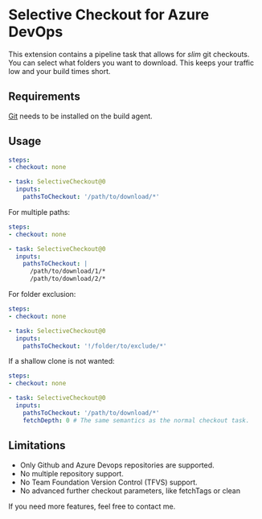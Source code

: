 # Selective Checkout for Azure DevOps

This extension contains a pipeline task that allows for *slim* git checkouts.
You can select what folders you want to download.
This keeps your traffic low and your build times short.

## Requirements

[Git](https://git-scm.com/downloads) needs to be installed on the build agent.

## Usage

```yaml
steps:
- checkout: none

- task: SelectiveCheckout@0
  inputs:
    pathsToCheckout: '/path/to/download/*'
```

For multiple paths:

```yaml
steps:
- checkout: none

- task: SelectiveCheckout@0
  inputs:
    pathsToCheckout: |
      /path/to/download/1/*
      /path/to/download/2/*
```

For folder exclusion:

```yaml
steps:
- checkout: none

- task: SelectiveCheckout@0
  inputs:
    pathsToCheckout: '!/folder/to/exclude/*'
```


If a shallow clone is not wanted:

```yaml
steps:
- checkout: none

- task: SelectiveCheckout@0
  inputs:
    pathsToCheckout: '/path/to/download/*'
    fetchDepth: 0 # The same semantics as the normal checkout task.
```

## Limitations

- Only Github and Azure Devops repositories are supported.
- No multiple repository support.
- No Team Foundation Version Control (TFVS) support.
- No advanced further checkout parameters, like fetchTags or clean

If you need more features, feel free to contact me.
